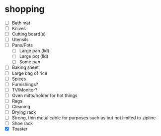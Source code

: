 # shopping

- [ ] Bath mat
- [ ] Knives
- [ ] Cutting board(s)
- [ ] Utensils
- [ ] Pans/Pots
  - [ ] Large pan (lid)
  - [ ] Large pot (lid)
  - [ ] Some pan
- [ ] Baking sheet
- [ ] Large bag of rice
- [ ] Spices
- [ ] Furnishings?
- [ ] TV/Monitor?
- [ ] Oven mitts/holder for hot things
- [ ] Rags
- [ ] Cleaning
- [ ] Drying rack
- [ ] Strong, thin metal cable for purposes such as but not limited to zipline
- [ ] Shoe rack
- [x] Toaster
